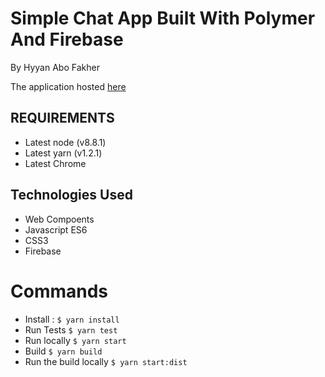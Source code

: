 # Simple Chat App Built With Polymer And Firebase

By Hyyan Abo Fakher 

The application hosted [here]()

## REQUIREMENTS
* Latest node (v8.8.1)
* Latest yarn (v1.2.1)
* Latest Chrome

## Technologies Used

* Web Compoents
* Javascript ES6
* CSS3
* Firebase

# Commands

* Install : `$ yarn install ` 
* Run Tests `$ yarn test`
* Run locally  `$ yarn start`
* Build `$ yarn build`
* Run the build locally `$ yarn start:dist`
